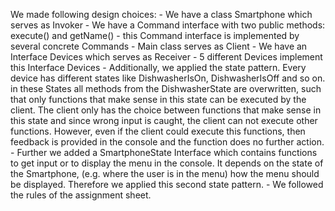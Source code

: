 We made following design choices:
    - We have a class Smartphone which serves as Invoker
    - We have a Command interface with two public methods: execute() and getName()
    - this Command interface is implemented by several concrete Commands
    - Main class serves as Client
    - We have an Interface Devices which serves as Receiver
    - 5 different Devices implement this Interface Devices
    - Additionally, we applied the state pattern. Every device has different states like DishwasherIsOn, DishwasherIsOff and so on. 
        in these States all methods from the DishwasherState are overwritten, such that only functions that make sense in this state
        can be executed by the client. The client only has the choice between functions that make sense in this state and since wrong
        input is caught, the client can not execute other functions. However, even if the client could execute this functions, then 
        feedback is provided in the console and the function does no further action. 
    - Further we added a SmartphoneState Interface which contains functions to get input or to display the menu in the console. 
        It depends on the state of the Smartphone, (e.g. where the user is in the menu) how the menu should be displayed. Therefore
        we applied this second state pattern. 
    - We followed the rules of the assignment sheet. 
        
        
    
